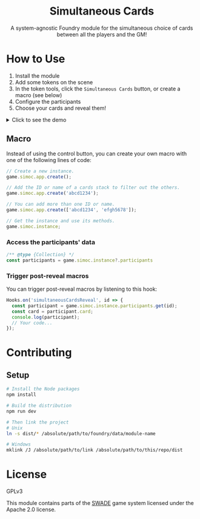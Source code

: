 <center>
<h1>Simultaneous Cards</h1>
<p>A system-agnostic Foundry module for the simultaneous choice of cards between all the players and the GM!</p>
</center>

# How to Use

1. Install the module
2. Add some tokens on the scene
3. In the token tools, click the `Simultaneous Cards` button, or create a macro (see below)
4. Configure the participants
5. Choose your cards and reveal them!

<details>
<summary>Click to see the demo</summary>
<img src="https://raw.githubusercontent.com/Stefouch/simultaneous-cards-fvtt/main/static/assets/screenshots/demo.gif" title="Simultaneous Cards Foundry Module Demo"/>
</details>

## Macro

Instead of using the control button, you can create your own macro with one of the following lines of code:

```js
// Create a new instance.
game.simoc.app.create();

// Add the ID or name of a cards stack to filter out the others.
game.simoc.app.create('abcd1234');

// You can add more than one ID or name.
game.simoc.app.create(['abcd1234', 'efgh5678']);

// Get the instance and use its methods.
game.simoc.instance;
```

### Access the participants' data

```js
/** @type {Collection} */
const participants = game.simoc.instance?.participants
```

### Trigger post-reveal macros

You can trigger post-reveal macros by listening to this hook:

```js
Hooks.on('simultaneousCardsReveal', id => {
  const participant = game.simoc.instance.participants.get(id);
  const card = participant.card;
  console.log(participant);
  // Your code...
});
```

# Contributing

## Setup

```bash
# Install the Node packages
npm install

# Build the distribution
npm run dev

# Then link the project
# Unix
ln -s dist/* /absolute/path/to/foundry/data/module-name

# Windows
mklink /J /absolute/path/to/link /absolute/path/to/this/repo/dist
```

# License

GPLv3

This module contains parts of the [SWADE](https://gitlab.com/peginc/swade) game system licensed under the Apache 2.0 license.
